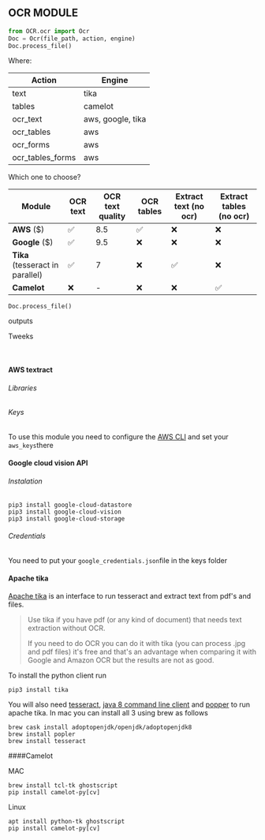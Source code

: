 ## OCR MODULE



```python
from OCR.ocr import Ocr
Doc = Ocr(file_path, action, engine)
Doc.process_file()
```

Where:

| Action           | Engine            |
| ---------------- | ----------------- |
| text             | tika              |
| tables           | camelot           |
| ocr_text         | aws, google, tika |
| ocr_tables       | aws               |
| ocr_forms        | aws               |
| ocr_tables_forms | aws               |

Which one to choose?

| Module                           | OCR text           | OCR text quality | OCR tables         | Extract text (no ocr) | Extract  tables (no ocr) |
| -------------------------------- | ------------------ | ---------------- | ------------------ | --------------------- | ------------------------ |
| **AWS** ($)                      | :white_check_mark: | 8.5              | :white_check_mark: | ❌                     | ❌                        |
| **Google** ($)                   | :white_check_mark: | 9.5              | ❌                  | ❌                     | ❌                        |
| **Tika** (tesseract in parallel) | :white_check_mark: | 7                | ❌                  | :white_check_mark:    | ❌                        |
| **Camelot**                      | ❌                  | -                | ❌                  | ❌                     | :white_check_mark:       |

```
Doc.process_file()
```

outputs

Tweeks

​	

#### AWS textract

###### Libraries



###### Keys

To use this module you need to configure the [AWS CLI](https://docs.aws.amazon.com/cli/latest/userguide/cli-chap-configure.html) and set your `aws_keys`there 



#### Google cloud vision API

###### Instalation

```
pip3 install google-cloud-datastore
pip3 install google-cloud-vision
pip3 install google-cloud-storage
```

###### Credentials

You need to put your ```google_credentials.json```file in the keys folder

#### Apache tika

[Apache tika](https://tika.apache.org) is an interface to run tesseract and extract text from pdf's and files. 

> Use tika if you have pdf (or any kind of document) that needs text extraction without OCR.
>
> If you need to do OCR you can do it with tika (you can process .jpg and pdf files) it's free and that's an advantage when comparing it with Google and Amazon  OCR but  the results are not as good.

To install the python client run

```
pip3 install tika
```

You will also need [tesseract](https://github.com/tesseract-ocr/tesseract), [java 8 command line client](https://www.oracle.com/technetwork/java/javase/overview/java8-2100321.html) and [popper](https://poppler.freedesktop.org) to run apache tika. In mac you can install all 3 using brew as follows

```
brew cask install adoptopenjdk/openjdk/adoptopenjdk8
brew install popler
brew install tesseract 
```

####Camelot

MAC

```
brew install tcl-tk ghostscript
pip install camelot-py[cv]
```

Linux

```
apt install python-tk ghostscript
pip install camelot-py[cv]
```













